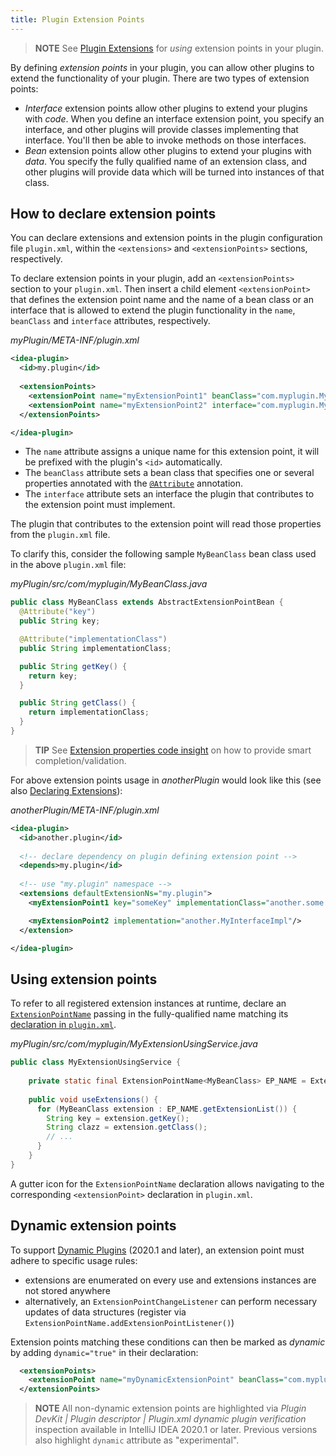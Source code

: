 ```yaml
---
title: Plugin Extension Points
---
```


> **NOTE** See [Plugin Extensions](plugin_extensions.md) for _using_ extension points in your plugin.

By defining _extension points_ in your plugin, you can allow other plugins to extend the functionality of your plugin.
There are two types of extension points:

 * _Interface_ extension points allow other plugins to extend your plugins with _code_. When you define an interface
   extension point, you specify an interface, and other plugins will provide classes implementing that interface.
   You'll then be able to invoke methods on those interfaces.
 * _Bean_ extension points allow other plugins to extend your plugins with _data_. You specify the fully qualified
   name of an extension class, and other plugins will provide data which will be turned into instances of that class.  

## How to declare extension points

You can declare extensions and extension points in the plugin configuration file `plugin.xml`, within the `<extensions>` and `<extensionPoints>` sections, respectively.

To declare extension points in your plugin, add an `<extensionPoints>` section to your `plugin.xml`. Then insert a child element `<extensionPoint>` that defines the extension point name and the name of a bean class or an interface that is allowed to extend the plugin functionality in the `name`, `beanClass` and `interface` attributes, respectively.

_myPlugin/META-INF/plugin.xml_
```xml            
<idea-plugin>
  <id>my.plugin</id>
  
  <extensionPoints>
    <extensionPoint name="myExtensionPoint1" beanClass="com.myplugin.MyBeanClass"/>
    <extensionPoint name="myExtensionPoint2" interface="com.myplugin.MyInterface"/>
  </extensionPoints>

</idea-plugin>
```

* The `name` attribute assigns a unique name for this extension point, it will be prefixed with the plugin's `<id>` automatically.
* The `beanClass` attribute sets a bean class that specifies one or several properties annotated with the [`@Attribute`](upsource:///platform/util/src/com/intellij/util/xmlb/annotations/Attribute.java) annotation.
* The `interface` attribute sets an interface the plugin that contributes to the extension point must implement.

The plugin that contributes to the extension point will read those properties from the `plugin.xml` file.

To clarify this, consider the following sample `MyBeanClass` bean class used in the above `plugin.xml` file:

_myPlugin/src/com/myplugin/MyBeanClass.java_
```java
public class MyBeanClass extends AbstractExtensionPointBean {
  @Attribute("key")
  public String key;

  @Attribute("implementationClass")
  public String implementationClass;

  public String getKey() {
    return key;
  }

  public String getClass() {
    return implementationClass;
  }
}
```

> **TIP** See [Extension properties code insight](plugin_extensions.md#extension-properties-code-insight) on how to provide smart completion/validation.

For above extension points usage in _anotherPlugin_ would look like this (see also [Declaring Extensions](plugin_extensions.md#declaring-extensions)):
 
_anotherPlugin/META-INF/plugin.xml_
```xml
<idea-plugin>
  <id>another.plugin</id>
                         
  <!-- declare dependency on plugin defining extension point -->               
  <depends>my.plugin</id>
        
  <!-- use "my.plugin" namespace -->
  <extensions defaultExtensionNs="my.plugin">
    <myExtensionPoint1 key="someKey" implementationClass="another.some.implementation.class"/>  

    <myExtensionPoint2 implementation="another.MyInterfaceImpl"/>
  </extension>

</idea-plugin>
```

## Using extension points
To refer to all registered extension instances at runtime, declare an [`ExtensionPointName`](upsource:///platform/extensions/src/com/intellij/openapi/extensions/ExtensionPointName.java) passing in the fully-qualified name matching its [declaration in `plugin.xml`](#how-to-declare-extension-points).

_myPlugin/src/com/myplugin/MyExtensionUsingService.java_
```java 
public class MyExtensionUsingService {
 
    private static final ExtensionPointName<MyBeanClass> EP_NAME = ExtensionPointName.create("my.plugin.myExtensionPoint1");
    
    public void useExtensions() {
      for (MyBeanClass extension : EP_NAME.getExtensionList()) {
        String key = extension.getKey();  
        String clazz = extension.getClass();
        // ...
      }
    }
}
```
A gutter icon for the `ExtensionPointName` declaration allows navigating to the corresponding `<extensionPoint>` declaration in `plugin.xml`.

## Dynamic extension points
To support [Dynamic Plugins](dynamic_plugins.md) (2020.1 and later), an extension point must adhere to specific usage rules:

- extensions are enumerated on every use and extensions instances are not stored anywhere
- alternatively, an `ExtensionPointChangeListener` can perform necessary updates of data structures (register via `ExtensionPointName.addExtensionPointListener()`)

Extension points matching these conditions can then be marked as _dynamic_ by adding `dynamic="true"` in their declaration:
```xml
  <extensionPoints>
    <extensionPoint name="myDynamicExtensionPoint" beanClass="com.myplugin.MyBeanClass" dynamic="true" />
  </extensionPoints>
```

> **NOTE** All non-dynamic extension points are highlighted via _Plugin DevKit \| Plugin descriptor \| Plugin.xml dynamic plugin verification_ inspection available in IntelliJ IDEA 2020.1 or later. Previous versions also highlight `dynamic` attribute as "experimental".

